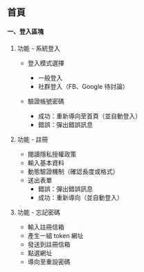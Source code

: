 ## 首頁

#### 一、登入區塊
1. 功能 - 系統登入
    + 登入模式選擇
        - 一般登入
        - 社群登入（FB、Google 待討論）

    + 驗證帳號密碼
        - 成功：重新導向至首頁（並自動登入）
        - 錯誤：彈出錯誤訊息

2. 功能 - 註冊
    + 閱讀隱私授權政策
    + 輸入基本資料
    + 動態驗證機制（確認長度或格式）      
    + 送出表單
        - 錯誤：彈出錯誤訊息
        - 成功：重新導向（並自動登入）

3. 功能 - 忘記密碼
    + 輸入註冊信箱
    + 產生一組 token 網址
    + 發送到註冊信箱
    + 點選網址
    + 導向至重設密碼